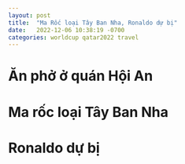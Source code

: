 ```yaml
---
layout: post
title:  "Ma Rốc loại Tây Ban Nha, Ronaldo dự bị"
date:   2022-12-06 10:38:19 -0700
categories: worldcup qatar2022 travel
---
```


# Ăn phở ở quán Hội An

# Ma rốc loại Tây Ban Nha 

# Ronaldo dự bị





